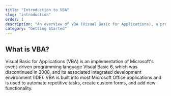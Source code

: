 ```yaml
---
title: "Introduction to VBA"
slug: "introduction"
order: 1
description: "An overview of VBA (Visual Basic for Applications), a programming language to automate tasks in Microsoft Office applications."
category: "Getting Started"
---
```


## What is VBA?

Visual Basic for Applications (VBA) is an implementation of Microsoft's event-driven programming language Visual Basic 6, which was discontinued in 2008, and its associated integrated development environment (IDE). VBA is built into most Microsoft Office applications and is used to automate repetitive tasks, create custom forms, and add new functionality.
